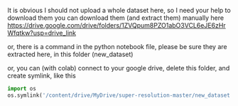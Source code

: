 It is obvious I should not upload a whole dataset here, so I need your help to download them
you can download them (and extract them) manually here
https://drive.google.com/drive/folders/1ZVQpum8PZO1abO3VCL6eJE6zHrWfqtkw?usp=drive_link

or, there is a command in the python notebook file, please be sure they are extracted here, in this folder (new_dataset)

or, you can (with colab) connect to your google drive, delete this folder, and create symlink, like this

```py
import os
os.symlink('/content/drive/MyDrive/super-resolution-master/new_dataset','./new_dataset',target_is_directory=True)
```